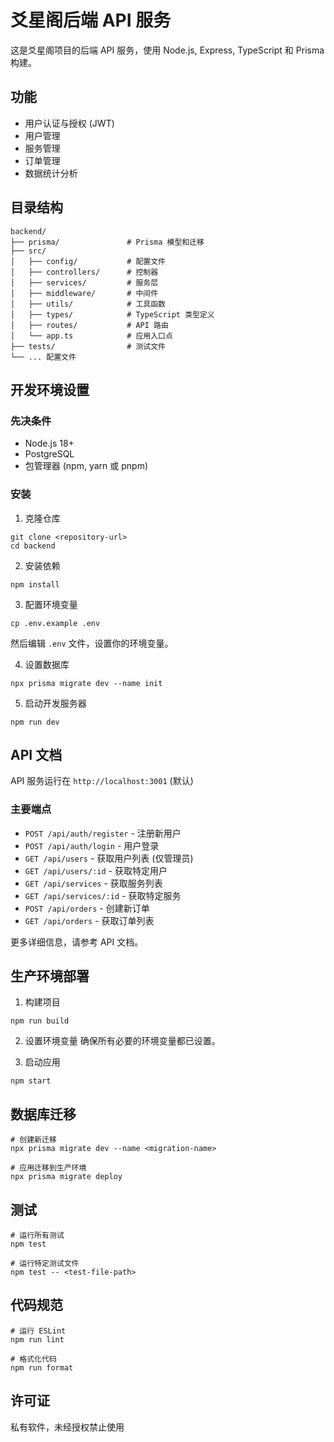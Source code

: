 # 爻星阁后端 API 服务

这是爻星阁项目的后端 API 服务，使用 Node.js, Express, TypeScript 和 Prisma 构建。

## 功能

- 用户认证与授权 (JWT)
- 用户管理
- 服务管理
- 订单管理
- 数据统计分析

## 目录结构

```
backend/
├── prisma/               # Prisma 模型和迁移
├── src/
│   ├── config/           # 配置文件
│   ├── controllers/      # 控制器
│   ├── services/         # 服务层
│   ├── middleware/       # 中间件
│   ├── utils/            # 工具函数
│   ├── types/            # TypeScript 类型定义
│   ├── routes/           # API 路由
│   └── app.ts            # 应用入口点
├── tests/                # 测试文件
└── ... 配置文件
```

## 开发环境设置

### 先决条件

- Node.js 18+
- PostgreSQL
- 包管理器 (npm, yarn 或 pnpm)

### 安装

1. 克隆仓库
```
git clone <repository-url>
cd backend
```

2. 安装依赖
```
npm install
```

3. 配置环境变量
```
cp .env.example .env
```
然后编辑 `.env` 文件，设置你的环境变量。

4. 设置数据库
```
npx prisma migrate dev --name init
```

5. 启动开发服务器
```
npm run dev
```

## API 文档

API 服务运行在 `http://localhost:3001` (默认)

### 主要端点

- `POST /api/auth/register` - 注册新用户
- `POST /api/auth/login` - 用户登录
- `GET /api/users` - 获取用户列表 (仅管理员)
- `GET /api/users/:id` - 获取特定用户
- `GET /api/services` - 获取服务列表
- `GET /api/services/:id` - 获取特定服务
- `POST /api/orders` - 创建新订单
- `GET /api/orders` - 获取订单列表

更多详细信息，请参考 API 文档。

## 生产环境部署

1. 构建项目
```
npm run build
```

2. 设置环境变量
确保所有必要的环境变量都已设置。

3. 启动应用
```
npm start
```

## 数据库迁移

```
# 创建新迁移
npx prisma migrate dev --name <migration-name>

# 应用迁移到生产环境
npx prisma migrate deploy
```

## 测试

```
# 运行所有测试
npm test

# 运行特定测试文件
npm test -- <test-file-path>
```

## 代码规范

```
# 运行 ESLint
npm run lint

# 格式化代码
npm run format
```

## 许可证

私有软件，未经授权禁止使用 